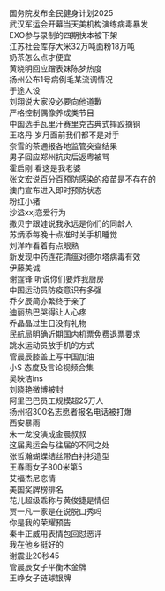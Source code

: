国务院发布全民健身计划2025  
武汉军运会开幕当天美机构演练病毒暴发  
EXO参与录制的四期快本被下架  
江苏社会库存大米32万吨面粉18万吨  
奶茶怎么点才便宜  
黄晓明回应蹭表妹陈梦热度  
扬州公布1号病例毛某流调情况  
于途人设  
刘翔说大家没必要向他道歉  
严格控制偶像养成类节目  
中国选手瓦里汗赛里克古典式摔跤摘铜  
王珞丹 岁月面前我们都不是对手  
奈雪的茶通报各地监管突查结果  
男子回应郑州抗灾后返粤被骂  
霍启刚 看这是我老婆  
张文宏说百分百预防感染的疫苗是不存在的  
澳门宣布进入即时预防状态  
粉红小猪  
沙溢xxj恋爱行为  
撒贝宁跟娃说我永远是你们的同龄人  
苏炳添每晚十点准时关手机睡觉  
刘洋咋看着有点眼熟  
新发现中药连花清瘟对德尔塔病毒有效  
伊藤美诚  
谢霆锋 听说你们要炸我厨房  
中国运动员防疫意识有多强  
乔夕辰简亦繁终于亲了  
迪丽热巴哭得让人心疼  
乔晶晶过生日没有礼物  
民航局明确近期国内机票免费退票要求  
跳水运动员放手机的方式  
管晨辰膝盖上写中国加油  
小S 态度及言论视频合集  
吴映洁ins  
刘晓艳微博被封  
阿里巴巴员工规模超25万人  
扬州招300名志愿者报名电话被打爆  
西安暴雨  
朱一龙没演成金晨叔叔  
这届奥运会与往届的不同之处  
张哲瀚蝴蝶结丝带白衬衫造型  
王春雨女子800米第5  
艾福杰尼恋情  
美国奖牌榜排名  
花儿超级乖称与黄俊捷是情侣  
贾一凡一家是在说脱口秀吗  
你是我的荣耀预告  
秦牛正威用表情包回怼恶评  
我在他乡挺好的  
谢震业20秒45  
管晨辰女子平衡木金牌  
王峥女子链球银牌  
